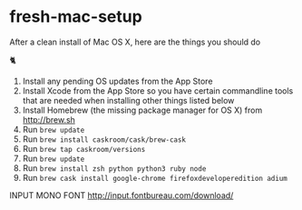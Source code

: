 # fresh-mac-setup
After a clean install of Mac OS X, here are the things you should do

:cat2:

1. Install any pending OS updates from the App Store
2. Install Xcode from the App Store so you have certain commandline tools that are needed when installing other things listed below
3. Install Homebrew (the missing package manager for OS X) from http://brew.sh
4. Run `brew update`
5. Run `brew install caskroom/cask/brew-cask`
6. Run `brew tap caskroom/versions`
7. Run `brew update`
8. Run `brew install zsh python python3 ruby node`
9. Run `brew cask install google-chrome firefoxdeveloperedition adium`



INPUT MONO FONT http://input.fontbureau.com/download/
